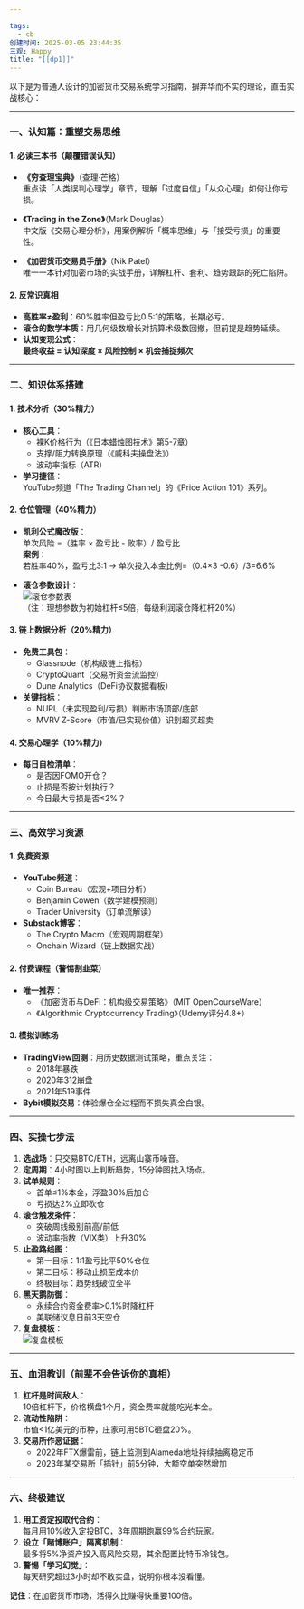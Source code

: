 ```yaml
---

tags:
  - cb
创建时间: 2025-03-05 23:44:35
三观: Happy
title: "[[dp1]]"
---
```


以下是为普通人设计的加密货币交易系统学习指南，摒弃华而不实的理论，直击实战核心：

---

### 一、认知篇：重塑交易思维
#### 1. **必读三本书**（颠覆错误认知）
- **《穷查理宝典》**（查理·芒格）  
  重点读「人类误判心理学」章节，理解「过度自信」「从众心理」如何让你亏损。

- **《Trading in the Zone》**（Mark Douglas）  
  中文版《交易心理分析》，用案例解析「概率思维」与「接受亏损」的重要性。

- **《加密货币交易员手册》**（Nik Patel）  
  唯一一本针对加密市场的实战手册，详解杠杆、套利、趋势跟踪的死亡陷阱。

#### 2. **反常识真相**
- **高胜率≠盈利**：60%胜率但盈亏比0.5:1的策略，长期必亏。  
- **滚仓的数学本质**：用几何级数增长对抗算术级数回撤，但前提是趋势延续。  
- **认知变现公式**：  
  **最终收益 = 认知深度 × 风险控制 × 机会捕捉频次**

---

### 二、知识体系搭建
#### 1. **技术分析（30%精力）**
- **核心工具**：  
  - 裸K价格行为（《日本蜡烛图技术》第5-7章）  
  - 支撑/阻力转换原理（《威科夫操盘法》）  
  - 波动率指标（ATR）  
- **学习捷径**：  
  YouTube频道「The Trading Channel」的《Price Action 101》系列。

#### 2. **仓位管理（40%精力）**
- **凯利公式魔改版**：  
  单次风险 =（胜率 × 盈亏比 - 败率）/ 盈亏比  
  **案例**：  
  若胜率40%，盈亏比3:1 → 单次投入本金比例=（0.4×3 -0.6）/3=6.6%  

- **滚仓参数设计**：  
  ![滚仓参数表](https://example.com/滚仓参数)  
  （注：理想参数为初始杠杆≤5倍，每级利润滚仓降杠杆20%）

#### 3. **链上数据分析（20%精力）**
- **免费工具包**：  
  - Glassnode（机构级链上指标）  
  - CryptoQuant（交易所资金流监控）  
  - Dune Analytics（DeFi协议数据看板）  
- **关键指标**：  
  - NUPL（未实现盈利/亏损）判断市场顶部/底部  
  - MVRV Z-Score（市值/已实现价值）识别超买超卖  

#### 4. **交易心理学（10%精力）**
- **每日自检清单**：  
  - 是否因FOMO开仓？  
  - 止损是否按计划执行？  
  - 今日最大亏损是否≤2%？  

---

### 三、高效学习资源
#### 1. **免费资源**  
- **YouTube频道**：  
  - Coin Bureau（宏观+项目分析）  
  - Benjamin Cowen（数学建模预测）  
  - Trader University（订单流解读）  
- **Substack博客**：  
  - The Crypto Macro（宏观周期框架）  
  - Onchain Wizard（链上数据实战）

#### 2. **付费课程（警惕割韭菜）**  
- **唯一推荐**：  
  - 《加密货币与DeFi：机构级交易策略》（MIT OpenCourseWare）  
  - 《Algorithmic Cryptocurrency Trading》（Udemy评分4.8+）  

#### 3. **模拟训练场**  
- **TradingView回测**：用历史数据测试策略，重点关注：  
  - 2018年暴跌  
  - 2020年312崩盘  
  - 2021年519事件  
- **Bybit模拟交易**：体验爆仓全过程而不损失真金白银。

---

### 四、实操七步法
1. **选战场**：只交易BTC/ETH，远离山寨币噪音。  
2. **定周期**：4小时图以上判断趋势，15分钟图找入场点。  
3. **试单规则**：  
   - 首单≤1%本金，浮盈30%后加仓  
   - 亏损达2%立即砍仓  
4. **滚仓触发条件**：  
   - 突破周线级别前高/前低  
   - 波动率指数（VIX类）上升30%  
5. **止盈路线图**：  
   - 第一目标：1:1盈亏比平50%仓位  
   - 第二目标：移动止损至成本价  
   - 终极目标：趋势线破位全平  
6. **黑天鹅防御**：  
   - 永续合约资金费率>0.1%时降杠杆  
   - 美联储议息日前3天空仓  
7. **复盘模板**：  
   ![复盘模板](https://example.com/复盘模板)

---

### 五、血泪教训（前辈不会告诉你的真相）
1. **杠杆是时间敌人**：  
   10倍杠杆下，价格横盘1个月，资金费率就能吃光本金。  
2. **流动性陷阱**：  
   市值<1亿美元的币种，庄家可用5BTC砸盘20%。  
3. **交易所作恶证据**：  
   - 2022年FTX爆雷前，链上监测到Alameda地址持续抽离稳定币  
   - 2023年某交易所「插针」前5分钟，大额空单突然增加  

---

### 六、终极建议
1. **用工资定投取代合约**：  
   每月用10%收入定投BTC，3年周期跑赢99%合约玩家。  
2. **设立「赌博账户」隔离机制**：  
   最多将5%净资产投入高风险交易，其余配置比特币冷钱包。  
3. **警惕「学习幻觉」**：  
   每天研究超过3小时却不敢实盘，说明你根本没看懂。  

**记住**：在加密货币市场，活得久比赚得快重要100倍。


